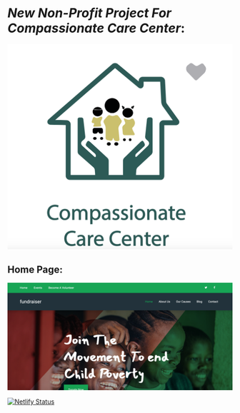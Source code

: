# _New Non-Profit Project For Compassionate Care Center_:
![alt text][logo]

[logo]: images/CCC_logo.png "Compassionate Care Center"

[homePage]: images/template.png "Compassionate Care Center"


## **Home Page**:

![alt text][homePage]

[![Netlify Status](https://api.netlify.com/api/v1/badges/90126529-5c9a-4103-9eac-c34f78ba7b8d/deploy-status)](https://app.netlify.com/sites/compassionatecarecenter/deploys)
